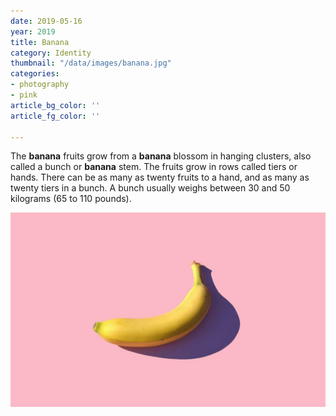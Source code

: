 ```yaml
---
date: 2019-05-16
year: 2019
title: Banana
category: Identity
thumbnail: "/data/images/banana.jpg"
categories:
- photography
- pink
article_bg_color: ''
article_fg_color: ''

---
```

The **banana** fruits grow from a **banana** blossom in hanging clusters, also called a bunch or **banana** stem. The fruits grow in rows called tiers or hands. There can be as many as twenty fruits to a hand, and as many as twenty tiers in a bunch. A bunch usually weighs between 30 and 50 kilograms (65 to 110 pounds).

![](/data/images/banana.jpg)